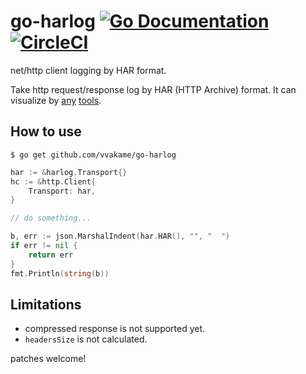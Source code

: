 # go-harlog [![Go Documentation](http://img.shields.io/badge/go-documentation-blue.svg?style=flat-square)](https://godoc.org/github.com/vvakame/go-harlog) [![CircleCI](https://circleci.com/gh/vvakame/go-harlog.svg?style=svg)](https://circleci.com/gh/vvakame/go-harlog)

net/http client logging by HAR format.

Take http request/response log by HAR (HTTP Archive) format.
It can visualize by [any](https://developers.google.com/web/updates/2017/08/devtools-release-notes#har-imports) [tools](https://toolbox.googleapps.com/apps/har_analyzer/).

## How to use

```shell script
$ go get github.com/vvakame/go-harlog
```

```go
har := &harlog.Transport{}
hc := &http.Client{
    Transport: har,
}

// do something...

b, err := json.MarshalIndent(har.HAR(), "", "  ")
if err != nil {
    return err
}
fmt.Println(string(b))
```



## Limitations

* compressed response is not supported yet.
* `headersSize` is not calculated.

patches welcome!

